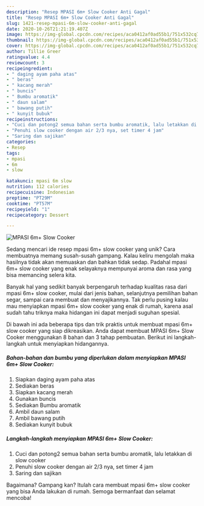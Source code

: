 ```yaml
---
description: "Resep MPASI 6m+ Slow Cooker Anti Gagal"
title: "Resep MPASI 6m+ Slow Cooker Anti Gagal"
slug: 1421-resep-mpasi-6m-slow-cooker-anti-gagal
date: 2020-10-26T21:21:19.407Z
image: https://img-global.cpcdn.com/recipes/aca0412af0ad55b1/751x532cq70/mpasi-6m-slow-cooker-foto-resep-utama.jpg
thumbnail: https://img-global.cpcdn.com/recipes/aca0412af0ad55b1/751x532cq70/mpasi-6m-slow-cooker-foto-resep-utama.jpg
cover: https://img-global.cpcdn.com/recipes/aca0412af0ad55b1/751x532cq70/mpasi-6m-slow-cooker-foto-resep-utama.jpg
author: Tillie Greer
ratingvalue: 4.4
reviewcount: 3
recipeingredient:
- " daging ayam paha atas"
- " beras"
- " kacang merah"
- " buncis"
- " Bumbu aromatik"
- " daun salam"
- " bawang putih"
- " kunyit bubuk"
recipeinstructions:
- "Cuci dan potong2 semua bahan serta bumbu aromatik, lalu letakkan di slow cooker"
- "Penuhi slow cooker dengan air 2/3 nya, set timer 4 jam"
- "Saring dan sajikan"
categories:
- Resep
tags:
- mpasi
- 6m
- slow

katakunci: mpasi 6m slow 
nutrition: 112 calories
recipecuisine: Indonesian
preptime: "PT29M"
cooktime: "PT57M"
recipeyield: "1"
recipecategory: Dessert

---
```



![MPASI 6m+ Slow Cooker](https://img-global.cpcdn.com/recipes/aca0412af0ad55b1/751x532cq70/mpasi-6m-slow-cooker-foto-resep-utama.jpg)

Sedang mencari ide resep mpasi 6m+ slow cooker yang unik? Cara membuatnya memang susah-susah gampang. Kalau keliru mengolah maka hasilnya tidak akan memuaskan dan bahkan tidak sedap. Padahal mpasi 6m+ slow cooker yang enak selayaknya mempunyai aroma dan rasa yang bisa memancing selera kita.

Banyak hal yang sedikit banyak berpengaruh terhadap kualitas rasa dari mpasi 6m+ slow cooker, mulai dari jenis bahan, selanjutnya pemilihan bahan segar, sampai cara membuat dan menyajikannya. Tak perlu pusing kalau mau menyiapkan mpasi 6m+ slow cooker yang enak di rumah, karena asal sudah tahu triknya maka hidangan ini dapat menjadi suguhan spesial.




Di bawah ini ada beberapa tips dan trik praktis untuk membuat mpasi 6m+ slow cooker yang siap dikreasikan. Anda dapat membuat MPASI 6m+ Slow Cooker menggunakan 8 bahan dan 3 tahap pembuatan. Berikut ini langkah-langkah untuk menyiapkan hidangannya.

<!--inarticleads1-->

##### Bahan-bahan dan bumbu yang diperlukan dalam menyiapkan MPASI 6m+ Slow Cooker:

1. Siapkan  daging ayam paha atas
1. Sediakan  beras
1. Siapkan  kacang merah
1. Gunakan  buncis
1. Sediakan  Bumbu aromatik
1. Ambil  daun salam
1. Ambil  bawang putih
1. Sediakan  kunyit bubuk




<!--inarticleads2-->

##### Langkah-langkah menyiapkan MPASI 6m+ Slow Cooker:

1. Cuci dan potong2 semua bahan serta bumbu aromatik, lalu letakkan di slow cooker
1. Penuhi slow cooker dengan air 2/3 nya, set timer 4 jam
1. Saring dan sajikan




Bagaimana? Gampang kan? Itulah cara membuat mpasi 6m+ slow cooker yang bisa Anda lakukan di rumah. Semoga bermanfaat dan selamat mencoba!
